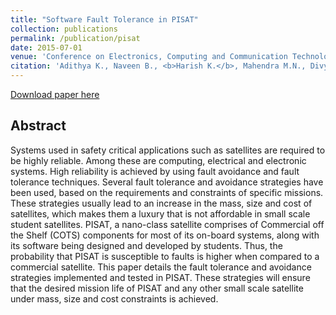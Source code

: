```yaml
---
title: "Software Fault Tolerance in PISAT"
collection: publications
permalink: /publication/pisat
date: 2015-07-01
venue: 'Conference on Electronics, Computing and Communication Technologies 2015'
citation: 'Adithya K., Naveen B., <b>Harish K.</b>, Mahendra M.N., Divya R.A., Agrawal V.K., 2015, March. Software Fault Tolerance in PISAT. In Electronics, Computing and Communication Technologies (CONECCT), 2015 IEEE International Conference on. IEEE.'
---
```


[Download paper here](paperurl: 'http://harkash.github.io/files/pista.pdf')

## Abstract
Systems used in safety critical applications such as satellites are required to be highly reliable. 
Among these are computing, electrical and electronic systems. High reliability is achieved by using 
fault avoidance and fault tolerance techniques. Several fault tolerance and avoidance strategies 
have been used, based on the requirements and constraints of specific missions. These strategies 
usually lead to an increase in the mass, size and cost of satellites, which makes them a luxury 
that is not affordable in small scale student satellites. PISAT, a nano-class satellite comprises 
of Commercial off the Shelf (COTS) components for most of its on-board systems, along with its 
software being designed and developed by students. Thus, the probability that PISAT is susceptible 
to faults is higher when compared to a commercial satellite. This paper details the fault tolerance 
and avoidance strategies implemented and tested in PISAT. These strategies will ensure that the 
desired mission life of PISAT and any other small scale satellite under mass, size and cost 
constraints is achieved.